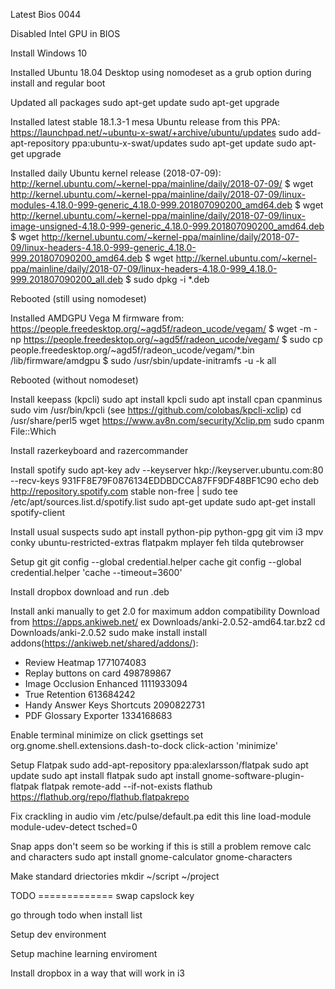 Latest Bios 0044

Disabled Intel GPU in BIOS
 
Install Windows 10

Installed Ubuntu 18.04 Desktop using nomodeset as a grub option during install and regular boot

Updated all packages
sudo apt-get update
sudo apt-get upgrade

Installed latest stable 18.1.3-1 mesa Ubuntu release from this PPA: https://launchpad.net/~ubuntu-x-swat/+archive/ubuntu/updates
sudo add-apt-repository ppa:ubuntu-x-swat/updates
sudo apt-get update
sudo apt-get upgrade

Installed daily Ubuntu kernel release (2018-07-09): http://kernel.ubuntu.com/~kernel-ppa/mainline/daily/2018-07-09/
$ wget http://kernel.ubuntu.com/~kernel-ppa/mainline/daily/2018-07-09/linux-modules-4.18.0-999-generic_4.18.0-999.201807090200_amd64.deb
$ wget http://kernel.ubuntu.com/~kernel-ppa/mainline/daily/2018-07-09/linux-image-unsigned-4.18.0-999-generic_4.18.0-999.201807090200_amd64.deb
$ wget http://kernel.ubuntu.com/~kernel-ppa/mainline/daily/2018-07-09/linux-headers-4.18.0-999-generic_4.18.0-999.201807090200_amd64.deb
$ wget http://kernel.ubuntu.com/~kernel-ppa/mainline/daily/2018-07-09/linux-headers-4.18.0-999_4.18.0-999.201807090200_all.deb
$ sudo dpkg -i *.deb

Rebooted (still using nomodeset)

Installed AMDGPU Vega M firmware from: https://people.freedesktop.org/~agd5f/radeon_ucode/vegam/
$ wget -m -np https://people.freedesktop.org/~agd5f/radeon_ucode/vegam/
$ sudo cp people.freedesktop.org/~agd5f/radeon_ucode/vegam/*.bin /lib/firmware/amdgpu
$ sudo /usr/sbin/update-initramfs -u -k all

Rebooted (without nomodeset)

Install keepass (kpcli)
sudo apt install kpcli
sudo apt install cpan cpanminus
sudo vim /usr/bin/kpcli (see https://github.com/colobas/kpcli-xclip)
cd /usr/share/perl5
wget https://www.av8n.com/security/Xclip.pm
sudo cpanm File::Which

Install razerkeyboard and razercommander

Install spotify
sudo apt-key adv --keyserver hkp://keyserver.ubuntu.com:80 --recv-keys 931FF8E79F0876134EDDBDCCA87FF9DF48BF1C90
echo deb http://repository.spotify.com stable non-free | sudo tee /etc/apt/sources.list.d/spotify.list
sudo apt-get update
sudo apt-get install spotify-client

Install usual suspects
sudo apt install python-pip python-gpg git vim i3 mpv conky ubuntu-restricted-extras flatpakm mplayer feh tilda qutebrowser

Setup git
git config --global credential.helper cache
git config --global credential.helper 'cache --timeout=3600'

Install dropbox
download and run .deb

Install anki manually to get 2.0 for maximum addon compatibility
Download from https://apps.ankiweb.net/
ex Downloads/anki-2.0.52-amd64.tar.bz2
cd Downloads/anki-2.0.52
sudo make install
install addons(https://ankiweb.net/shared/addons/):
* Review Heatmap 1771074083
* Replay buttons on card 498789867
* Image Occlusion Enhanced 1111933094
* True Retention 613684242
* Handy Answer Keys Shortcuts 2090822731
* PDF Glossary Exporter 1334168683

Enable terminal minimize on click
gsettings set org.gnome.shell.extensions.dash-to-dock click-action 'minimize'

Setup Flatpak
sudo add-apt-repository ppa:alexlarsson/flatpak
sudo apt update
sudo apt install flatpak
sudo apt install gnome-software-plugin-flatpak
flatpak remote-add --if-not-exists flathub https://flathub.org/repo/flathub.flatpakrepo

Fix crackling in audio
vim /etc/pulse/default.pa
edit this line load-module module-udev-detect tsched=0

Snap apps don't seem so be working if this is still a problem
remove calc and characters
sudo apt install gnome-calculator gnome-characters

Make standard driectories
mkdir ~/script ~/project 

TODO =============
swap capslock key

go through todo when install list

Setup dev environment

Setup machine learning enviroment

Install dropbox in a way that will work in i3
